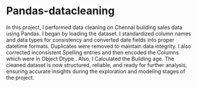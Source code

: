 # Pandas-datacleaning
In this project, I performed data cleaning on Chennai building sales data using Pandas. 
I began by loading the dataset. I standardized column names and data types for consistency and converted date fields into proper datetime formats.  Duplicates were removed to maintain data integrity. 
I also corrected inconsistent Spelling entries and then encoded the Columns which were in Object Dtype .
Also, I Calculated the Building age. The cleaned dataset is now structured, reliable, and ready for further analysis, ensuring accurate insights during the exploration and modeling stages of the project.
